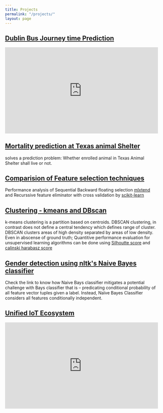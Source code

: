 ```yaml
---
title: Projects
permalink: "/projects/"
layout: page
---
```


<!---
Use Iframely for generating iframe from medium posts:  Paste medium link on below page to get snippet, then paste here
https://iframely.com/
-->

<h2><b><a href="https://github.com/RasikKane/dublin-bus-backend" target="_blank">Dublin Bus Journey time Prediction</a></b></h2>
<div style="left: 0; width: 100%; height: 0; position: relative; padding-bottom: 56.25%;"><iframe src="https://www.youtube.com/embed/pZQOrLLX5no?rel=0" style="border: 0; top: 0; left: 0; width: 100%; height: 100%; position: absolute;" allowfullscreen scrolling="no" allow="encrypted-media; accelerometer; clipboard-write; gyroscope; picture-in-picture"></iframe></div>

<h2><b><a href="https://github.com/RasikKane/Data-Science-and-Machine-learning/tree/master/EDA-Animal-Shelter" target="_blank">Mortality prediction at Texas animal Shelter</a></b></h2> 
solves a prediction problem: Whether enrolled animal in Texas Animal Shelter shall live or not.<br>

<h2><b><a href="https://github.com/RasikKane/Data-Science-and-Machine-learning/tree/master/Feature-Selection-Analysis" target="_blank">Comparision of Feature selection techniques</a></b></h2>
Performance analysis of Sequential Backward floating selection <a href="http://rasbt.github.io/mlxtend/user_guide/feature_selection/SequentialFeatureSelector/">mlxtend</a> and Recurssive feature eliminator with cross validation by <a href="https://scikit-learn.org/stable/modules/generated/sklearn.feature_selection.RFECV.html">scikit-learn</a> <br>


<h2><b><a href="https://github.com/RasikKane/Data-Science-and-Machine-learning/tree/master/Clustering-Algorithm" target="_blank">Clustering - kmeans and DBscan</a></b></h2> 
k-means clustering is a partition based on centroids. DBSCAN clustering, in contrast does not define a central tendency which defines range of cluster. DBSCAN clusters areas of high density separated by areas of low density.
Even in abscense of ground truth; Quantitive performance evaluation for unsupervised learning algorithms can be done using <a href="https://scikit-learn.org/stable/modules/clustering.html#silhouette-coefficient" target="_blank">Silhoutte score</a> and <a href="https://scikit-learn.org/stable/modules/clustering.html#calinski-harabasz-index" target="_blank">calinski harabasz score</a><br>


<h2><b><a href="https://github.com/RasikKane/Data-Science-and-Machine-learning/tree/master/Gender-Detection" target="_blank">Gender detection using nltk's Naive Bayes classifier</a></b></h2>
Check the link to know how Naive Bays classifier mitigates a potential challenge with Bays classifier that is – predicating conditional probability of all feature vector tuples given a label. Instead, Naïve Bayes Classifier considers all features conditionally independent.<br>

<h2><b><a href="https://medium.com/@rasik.kane/unified-iot-ecosystem-539bb3a41d87" target="_blank">Unified IoT Ecosystem</a></b></h2>
<div style="left: 0; width: 100%; height: 0; position: relative; padding-bottom: 56.25%;"><iframe src="https://www.youtube.com/embed/kVgWxdBe9uk?rel=0" style="border: 0; top: 0; left: 0; width: 100%; height: 100%; position: absolute;" allowfullscreen scrolling="no" allow="encrypted-media; accelerometer; clipboard-write; gyroscope; picture-in-picture"></iframe></div>
